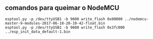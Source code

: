 ## comandos para queimar o NodeMCU
```
esptool.py -p /dev/ttyUSB1 -b 9600 write_flash 0x00000 ../nodemcu-master-9-modules-2017-06-18-20-10-42-float.bin
esptool.py -p /dev/ttyUSB1 -b 9600 write_flash 0x3fc000 ../esp_init_data_default-1.bin 
```

